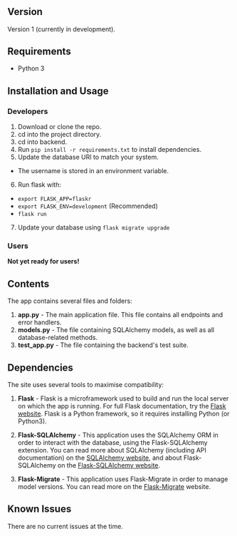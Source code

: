 # 

## Version

Version 1 (currently in development).

## Requirements

- Python 3

## Installation and Usage

### Developers

1. Download or clone the repo.
2. cd into the project directory.
3. cd into backend.
4. Run ```pip install -r requirements.txt``` to install dependencies.
5. Update the database URI to match your system.
  - The username is stored in an environment variable.
6. Run flask with:
  - ```export FLASK_APP=flaskr```
  - ```export FLASK_ENV=development``` (Recommended)
  - ```flask run```
7. Update your database using ```flask migrate upgrade```

### Users

**Not yet ready for users!**

## Contents

The app contains several files and folders:

1. **app.py** - The main application file. This file contains all endpoints and error handlers.
2. **models.py** - The file containing SQLAlchemy models, as well as all database-related methods.
3. **test_app.py** - The file containing the backend's test suite.

## Dependencies

The site uses several tools to maximise compatibility:

1. **Flask** - Flask is a microframework used to build and run the local server on which the app is running. For full Flask documentation, try the [Flask website](https://flask.palletsprojects.com/en/1.1.x/). Flask is a Python framework, so it requires installing Python (or Python3).

2. **Flask-SQLAlchemy** - This application uses the SQLAlchemy ORM in order to interact with the database, using the Flask-SQLAlchemy extension. You can read more about SQLAlchemy (including API documentation) on the [SQLAlchemy website](https://docs.sqlalchemy.org/en/13/), and about Flask-SQLAlchemy on the [Flask-SQLAlchemy website](https://flask-sqlalchemy.palletsprojects.com/en/2.x/).

3. **Flask-Migrate** - This application uses Flask-Migrate in order to manage model versions. You can read more on the [Flask-Migrate](https://flask-migrate.readthedocs.io/en/latest/) website.


## Known Issues

There are no current issues at the time.
